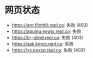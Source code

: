 # 网页状态
- https://aro.flinthill.repl.co: 失败 (403)
- https://apping.eywjx.repl.co: 失败
- https://tr--slind.repl.co: 失败 (403)
- https://sak.kmco.repl.co: 失败
- https://ys.pyxzp.repl.co: 失败 (403)
